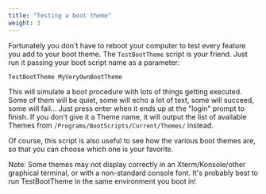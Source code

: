 ```yaml
---
title: "Testing a boot theme"
weight: 3
---
```


Fortunately you don't have to reboot your computer to test every feature
you add to your boot theme. The
`TestBootTheme` script is your friend. Just
run it passing your boot script name as a parameter:

```fish
TestBootTheme MyVeryOwnBootTheme
```

This will simulate a boot procedure with lots of things getting
executed. Some of them will be quiet, some will echo a lot of text, some
will succeed, some will fail... Just press enter when it ends up at the
"login" prompt to finish. If you don't give it a Theme name, it will
output the list of available Themes from
`/Programs/BootScripts/Current/Themes/` instead.

Of course, this script is also useful to see how the various boot themes
are, so that you can choose which one is your favorite.

Note: Some themes may not display correctly in an Xterm/Konsole/other
graphical terminal, or with a non-standard console font. It's probably
best to run TestBootTheme in the same environment you boot in!

